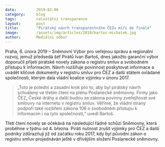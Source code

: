 ```yaml
---
date:         2019-02-06
category:     blog
tags:         celostátní transparence
layout:       post
title:        "Pirátský návrh transparentního ČEZu míří do finále"
image:        /assets/img/articles/2018/bartos-michalek.jpg
author:       Mediální odbor
---
```


Praha, 6. února 2019 – Sněmovní Výbor pro veřejnou správu a regionální rozvoj, jemuž předsedá šéf Pirátů Ivan Bartoš, dnes jakožto garanční výbor doporučil přijetí pirátské novely zákona o registru smluv a svobodném přístupu k informacím. Návrh rozšiřuje povinnost poskytovat informace a uvádět klíčové dokumenty v registru smluv pro ČEZ a další státem ovládané společnosti, kterým dala vládní koalice výjimku v únoru 2017.

> „Toto je polední a zásadní krok pro to, aby byl pirátský návrh schválený ve třetím čtení na plénu Poslanecké sněmovny. Firmy jako ČEZ, České dráhy a další budou ze zákona povinny zveřejňovat své smlouvy na internetu v registru smluv. Věříme, že vládní strany podpoří také rozšíření zákona 106 o svobodném přístupu k informacím i na tyto společnosti,“ uvedl Bartoš.

Třetí čtení novely se očekává na následující řádné schůzi Sněmovny, která proběhne v týdnu od 4. března. Piráti nutnost zrušit výjimky pro ČEZ a další podniky zdůrazňují již od začátku roku 2017, kdy byl původní zákon o registru smluv projednáván ještě v dřívějším složení Poslanecké sněmovny.
